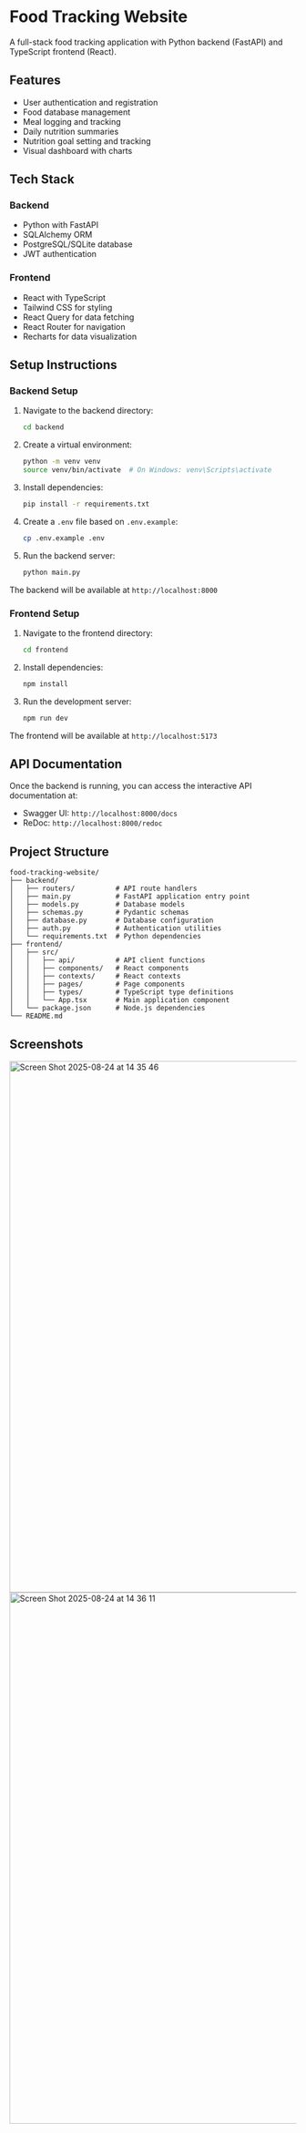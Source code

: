 # Food Tracking Website

A full-stack food tracking application with Python backend (FastAPI) and TypeScript frontend (React).

## Features

- User authentication and registration
- Food database management
- Meal logging and tracking
- Daily nutrition summaries
- Nutrition goal setting and tracking
- Visual dashboard with charts

## Tech Stack

### Backend
- Python with FastAPI
- SQLAlchemy ORM
- PostgreSQL/SQLite database
- JWT authentication

### Frontend
- React with TypeScript
- Tailwind CSS for styling
- React Query for data fetching
- React Router for navigation
- Recharts for data visualization

## Setup Instructions

### Backend Setup

1. Navigate to the backend directory:
   ```bash
   cd backend
   ```

2. Create a virtual environment:
   ```bash
   python -m venv venv
   source venv/bin/activate  # On Windows: venv\Scripts\activate
   ```

3. Install dependencies:
   ```bash
   pip install -r requirements.txt
   ```

4. Create a `.env` file based on `.env.example`:
   ```bash
   cp .env.example .env
   ```

5. Run the backend server:
   ```bash
   python main.py
   ```

The backend will be available at `http://localhost:8000`

### Frontend Setup

1. Navigate to the frontend directory:
   ```bash
   cd frontend
   ```

2. Install dependencies:
   ```bash
   npm install
   ```

3. Run the development server:
   ```bash
   npm run dev
   ```

The frontend will be available at `http://localhost:5173`

## API Documentation

Once the backend is running, you can access the interactive API documentation at:
- Swagger UI: `http://localhost:8000/docs`
- ReDoc: `http://localhost:8000/redoc`

## Project Structure

```
food-tracking-website/
├── backend/
│   ├── routers/          # API route handlers
│   ├── main.py           # FastAPI application entry point
│   ├── models.py         # Database models
│   ├── schemas.py        # Pydantic schemas
│   ├── database.py       # Database configuration
│   ├── auth.py           # Authentication utilities
│   └── requirements.txt  # Python dependencies
├── frontend/
│   ├── src/
│   │   ├── api/          # API client functions
│   │   ├── components/   # React components
│   │   ├── contexts/     # React contexts
│   │   ├── pages/        # Page components
│   │   ├── types/        # TypeScript type definitions
│   │   └── App.tsx       # Main application component
│   └── package.json      # Node.js dependencies
└── README.md
```

## Screenshots
<img width="1904" height="933" alt="Screen Shot 2025-08-24 at 14 35 46" src="https://github.com/user-attachments/assets/733a7e3f-c3d5-436d-a98d-6b99c32ebeaf" />
<img width="1904" height="933" alt="Screen Shot 2025-08-24 at 14 36 11" src="https://github.com/user-attachments/assets/338af0a2-d606-4763-8743-7930bfc87e26" />

